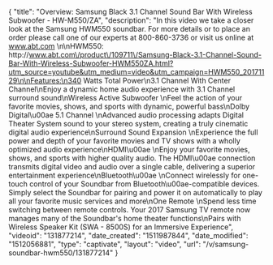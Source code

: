 {
    "title": "Overview: Samsung Black 3.1 Channel Sound Bar With Wireless Subwoofer - HW-M550\/ZA",
    "description": "In this video we take a closer look at the Samsung HWM550 soundbar.  For more details or to place an order please call one of our experts at 800-860-3736 or visit us online at www.abt.com \n\nHWM550: http:\/\/www.abt.com\/product\/109711\/Samsung-Black-3.1-Channel-Sound-Bar-With-Wireless-Subwoofer-HWM550ZA.html?utm_source=youtube&utm_medium=video&utm_campaign=HWM550_20171129\n\nFeatures:\n340 Watts Total Power\n3.1 Channel With Center Channel\nEnjoy a dynamic home audio experience with 3.1 Channel surround sound\nWireless Active Subwoofer \nFeel the action of your favorite movies, shows, and sports with dynamic, powerful bass\nDolby Digital\u00ae 5.1 Channel \nAdvanced audio processing adapts Digital Theater System sound to your stereo system, creating a truly cinematic digital audio experience\nSurround Sound Expansion \nExperience the full power and depth of your favorite movies and TV shows with a wholly optimized audio experience\nHDMI\u00ae \nEnjoy your favorite movies, shows, and sports with higher quality audio. The HDMI\u00ae connection transmits digital video and audio over a single cable, delivering a superior entertainment experience\nBluetooth\u00ae \nConnect wirelessly for one-touch control of your Soundbar from Bluetooth\u00ae-compatible devices. Simply select the Soundbar for pairing and power it on automatically to play all your favorite music services and more\nOne Remote \nSpend less time switching between remote controls. Your 2017 Samsung TV remote now manages many of the Soundbar's home theater functions\nPairs with Wireless Speaker Kit (SWA - 8500S) for an Immersive Experience",
    "videoid": "131877214",
    "date_created": "1511987844",
    "date_modified": "1512056881",
    "type": "captivate",
    "layout": "video",
    "url": "\/v\/samsung-soundbar-hwm550\/131877214"
}